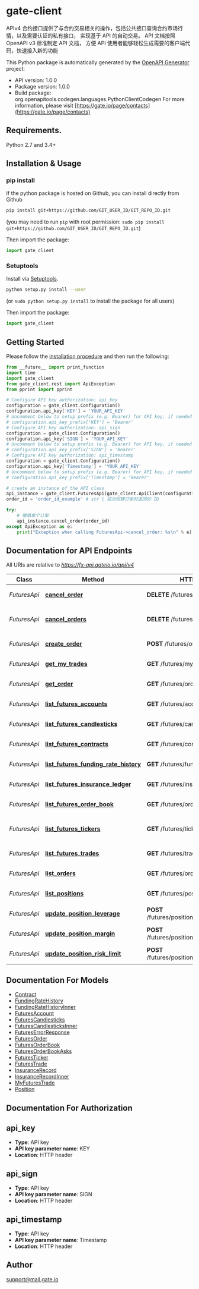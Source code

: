 # gate-client
APIv4 合约接口提供了与合约交易相关的操作，包括公共接口查询合约市场行情，以及需要认证的私有接口， 实现基于 API 的自动交易。 API 文档按照 OpenAPI v3 标准制定 API 文档， 方便 API 使用者能够轻松生成需要的客户端代码，快速接入新的功能 

This Python package is automatically generated by the [OpenAPI Generator](https://openapi-generator.tech) project:

- API version: 1.0.0
- Package version: 1.0.0
- Build package: org.openapitools.codegen.languages.PythonClientCodegen
For more information, please visit [https://gate.io/page/contacts](https://gate.io/page/contacts)

## Requirements.

Python 2.7 and 3.4+

## Installation & Usage
### pip install

If the python package is hosted on Github, you can install directly from Github

```sh
pip install git+https://github.com/GIT_USER_ID/GIT_REPO_ID.git
```
(you may need to run `pip` with root permission: `sudo pip install git+https://github.com/GIT_USER_ID/GIT_REPO_ID.git`)

Then import the package:
```python
import gate_client 
```

### Setuptools

Install via [Setuptools](http://pypi.python.org/pypi/setuptools).

```sh
python setup.py install --user
```
(or `sudo python setup.py install` to install the package for all users)

Then import the package:
```python
import gate_client
```

## Getting Started

Please follow the [installation procedure](#installation--usage) and then run the following:

```python
from __future__ import print_function
import time
import gate_client
from gate_client.rest import ApiException
from pprint import pprint

# Configure API key authorization: api_key
configuration = gate_client.Configuration()
configuration.api_key['KEY'] = 'YOUR_API_KEY'
# Uncomment below to setup prefix (e.g. Bearer) for API key, if needed
# configuration.api_key_prefix['KEY'] = 'Bearer'
# Configure API key authorization: api_sign
configuration = gate_client.Configuration()
configuration.api_key['SIGN'] = 'YOUR_API_KEY'
# Uncomment below to setup prefix (e.g. Bearer) for API key, if needed
# configuration.api_key_prefix['SIGN'] = 'Bearer'
# Configure API key authorization: api_timestamp
configuration = gate_client.Configuration()
configuration.api_key['Timestamp'] = 'YOUR_API_KEY'
# Uncomment below to setup prefix (e.g. Bearer) for API key, if needed
# configuration.api_key_prefix['Timestamp'] = 'Bearer'

# create an instance of the API class
api_instance = gate_client.FuturesApi(gate_client.ApiClient(configuration))
order_id = 'order_id_example' # str | 成功创建订单时返回的 ID

try:
    # 撤销单个订单
    api_instance.cancel_order(order_id)
except ApiException as e:
    print("Exception when calling FuturesApi->cancel_order: %s\n" % e)

```

## Documentation for API Endpoints

All URIs are relative to *https://fx-api.gateio.io/api/v4*

Class | Method | HTTP request | Description
------------ | ------------- | ------------- | -------------
*FuturesApi* | [**cancel_order**](docs/FuturesApi.md#cancel_order) | **DELETE** /futures/orders/{order_id} | 撤销单个订单
*FuturesApi* | [**cancel_orders**](docs/FuturesApi.md#cancel_orders) | **DELETE** /futures/orders | 批量取消状态为 open 的订单
*FuturesApi* | [**create_order**](docs/FuturesApi.md#create_order) | **POST** /futures/orders | 期货交易下单
*FuturesApi* | [**get_my_trades**](docs/FuturesApi.md#get_my_trades) | **GET** /futures/my_trades | 查询个人成交记录
*FuturesApi* | [**get_order**](docs/FuturesApi.md#get_order) | **GET** /futures/orders/{order_id} | 查询单个订单详情
*FuturesApi* | [**list_futures_accounts**](docs/FuturesApi.md#list_futures_accounts) | **GET** /futures/accounts | 获取期货账号
*FuturesApi* | [**list_futures_candlesticks**](docs/FuturesApi.md#list_futures_candlesticks) | **GET** /futures/candlesticks | 期货市场 K 线图
*FuturesApi* | [**list_futures_contracts**](docs/FuturesApi.md#list_futures_contracts) | **GET** /futures/contracts | 查询所有的期货信息
*FuturesApi* | [**list_futures_funding_rate_history**](docs/FuturesApi.md#list_futures_funding_rate_history) | **GET** /futures/funding_rate | 期货市场历史资金费率
*FuturesApi* | [**list_futures_insurance_ledger**](docs/FuturesApi.md#list_futures_insurance_ledger) | **GET** /futures/insurance | 期货市场保险基金历史
*FuturesApi* | [**list_futures_order_book**](docs/FuturesApi.md#list_futures_order_book) | **GET** /futures/order_book | 查询期货市场深度信息
*FuturesApi* | [**list_futures_tickers**](docs/FuturesApi.md#list_futures_tickers) | **GET** /futures/tickers | 获取所有期货交易行情统计
*FuturesApi* | [**list_futures_trades**](docs/FuturesApi.md#list_futures_trades) | **GET** /futures/trades | 期货市场成交记录
*FuturesApi* | [**list_orders**](docs/FuturesApi.md#list_orders) | **GET** /futures/orders | 查询订单列表
*FuturesApi* | [**list_positions**](docs/FuturesApi.md#list_positions) | **GET** /futures/positions | 获取用户头寸列表
*FuturesApi* | [**update_position_leverage**](docs/FuturesApi.md#update_position_leverage) | **POST** /futures/positions/{contract}/leverage | 更新头寸杠杆
*FuturesApi* | [**update_position_margin**](docs/FuturesApi.md#update_position_margin) | **POST** /futures/positions/{contract}/margin | 更新头寸保证金
*FuturesApi* | [**update_position_risk_limit**](docs/FuturesApi.md#update_position_risk_limit) | **POST** /futures/positions/{contract}/risk_limit | 更新头寸风险限额


## Documentation For Models

 - [Contract](docs/Contract.md)
 - [FundingRateHistory](docs/FundingRateHistory.md)
 - [FundingRateHistoryInner](docs/FundingRateHistoryInner.md)
 - [FuturesAccount](docs/FuturesAccount.md)
 - [FuturesCandlesticks](docs/FuturesCandlesticks.md)
 - [FuturesCandlesticksInner](docs/FuturesCandlesticksInner.md)
 - [FuturesErrorResponse](docs/FuturesErrorResponse.md)
 - [FuturesOrder](docs/FuturesOrder.md)
 - [FuturesOrderBook](docs/FuturesOrderBook.md)
 - [FuturesOrderBookAsks](docs/FuturesOrderBookAsks.md)
 - [FuturesTicker](docs/FuturesTicker.md)
 - [FuturesTrade](docs/FuturesTrade.md)
 - [InsuranceRecord](docs/InsuranceRecord.md)
 - [InsuranceRecordInner](docs/InsuranceRecordInner.md)
 - [MyFuturesTrade](docs/MyFuturesTrade.md)
 - [Position](docs/Position.md)


## Documentation For Authorization


## api_key

- **Type**: API key
- **API key parameter name**: KEY
- **Location**: HTTP header

## api_sign

- **Type**: API key
- **API key parameter name**: SIGN
- **Location**: HTTP header

## api_timestamp

- **Type**: API key
- **API key parameter name**: Timestamp
- **Location**: HTTP header


## Author

support@mail.gate.io


